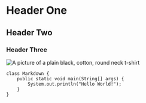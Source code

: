 # Header One
## Header Two
### Header Three

![A picture of a plain black, cotton, round neck t-shirt ](https://www.repertoirefashion.co.uk/images/sunspel-mens-plain-t-shirt-crew-neck-cotton-black-tee-p29242-102088_image.jpg)

```
class Markdown {
    public static void main(String[] args) {
        System.out.println("Hello World!");
    }
}
```
